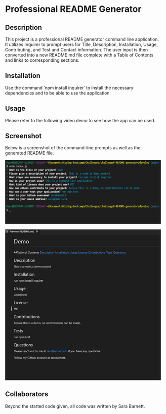 # Professional README Generator

## Description
This project is a professional README generator command line application. It utilizes Inquirer to prompt users for Title, Description, Installation, Usage, Contributing, and Test and Contact information.  The user input is then converted into a new README.md file complete with a Table of Contents and links to corresponding sections.

## Installation
Use the command 'npm install inquirer' to install the necessary dependencies and to be able to use the application.

## Usage
Please refer to the following video demo to see how the app can be used.





## Screenshot
Below is a screenshot of the command-line prompts as well as the generated README file.


![command line screenshot](./develop/assets/images/readme-generator-commandline.jpg)

![Generated README screenshot](./develop/assets/images/readme-generator.jpg)




## Collaborators
Beyond the started code given, all code was written by Sara Barnett.